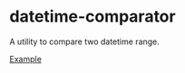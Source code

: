 datetime-comparator
===================

A utility to compare two datetime range.

[Example](./test)
